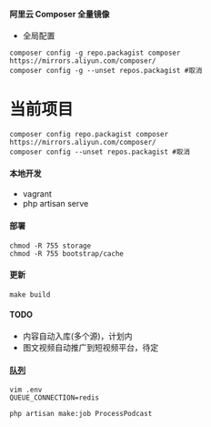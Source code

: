 #### 阿里云 Composer 全量镜像
+ 全局配置
```
composer config -g repo.packagist composer https://mirrors.aliyun.com/composer/
composer config -g --unset repos.packagist #取消
```

# 当前项目
```
composer config repo.packagist composer https://mirrors.aliyun.com/composer/
composer config --unset repos.packagist #取消
```

#### 本地开发
+ vagrant
+ php artisan serve


#### 部署
```
chmod -R 755 storage
chmod -R 755 bootstrap/cache
```


#### 更新
```
make build
```

#### TODO
+ 内容自动入库(多个源)，计划内
+ 图文视频自动推广到短视频平台，待定


#### [队列](https://laravel.com/docs/10.x/queues)
```
vim .env
QUEUE_CONNECTION=redis

php artisan make:job ProcessPodcast
```